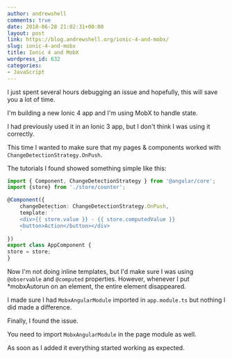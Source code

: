 ```yaml
---
author: andrewshell
comments: true
date: 2018-06-28 21:02:31+00:00
layout: post
link: https://blog.andrewshell.org/ionic-4-and-mobx/
slug: ionic-4-and-mobx
title: Ionic 4 and MobX
wordpress_id: 632
categories:
- JavaScript
---
```


I just spent several hours debugging an issue and hopefully, this will save you a lot of time.

I'm building a new Ionic 4 app and I'm using MobX to handle state.

I had previously used it in an Ionic 3 app, but I don't think I was using it correctly.

This time I wanted to make sure that my pages & components worked with `ChangeDetectionStrategy.OnPush`.

The tutorials I found showed something simple like this:

```ts
import { Component, ChangeDetectionStrategy } from '@angular/core';
import {store} from './store/counter';

@Component({
    changeDetection: ChangeDetectionStrategy.OnPush,
    template: `
    <div>{{ store.value }} - {{ store.computedValue }}
    <button>Action</button></div>
    `
})
export class AppComponent {
store = store;
}
```

Now I'm not doing inline templates, but I'd make sure I was using `@observable` and `@computed` properties. However, whenever I put *mobxAutorun on an element, the entire element disappeared.

I made sure I had `MobxAngularModule` imported in `app.module.ts` but nothing I did made a difference.

Finally, I found the issue.

You need to import `MobxAngularModule` in the page module as well.

As soon as I added it everything started working as expected.
